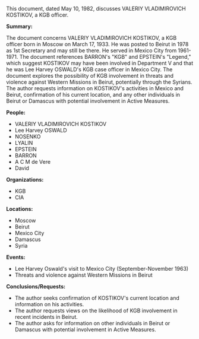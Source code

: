 This document, dated May 10, 1982, discusses VALERIY VLADIMIROVICH KOSTIKOV, a KGB officer.

**Summary:**

The document concerns VALERIY VLADIMIROVICH KOSTIKOV, a KGB officer born in Moscow on March 17, 1933. He was posted to Beirut in 1978 as 1st Secretary and may still be there. He served in Mexico City from 1961-1971. The document references BARRON's "KGB" and EPSTEIN's "Legend," which suggest KOSTIKOV may have been involved in Department V and that he was Lee Harvey OSWALD's KGB case officer in Mexico City. The document explores the possibility of KGB involvement in threats and violence against Western Missions in Beirut, potentially through the Syrians. The author requests information on KOSTIKOV's activities in Mexico and Beirut, confirmation of his current location, and any other individuals in Beirut or Damascus with potential involvement in Active Measures.

**People:**

*   VALERIY VLADIMIROVICH KOSTIKOV
*   Lee Harvey OSWALD
*   NOSENKO
*   LYALIN
*   EPSTEIN
*   BARRON
*   A C M de Vere
*   David

**Organizations:**

*   KGB
*   CIA

**Locations:**

*   Moscow
*   Beirut
*   Mexico City
*   Damascus
*   Syria

**Events:**

*   Lee Harvey Oswald's visit to Mexico City (September-November 1963)
*   Threats and violence against Western Missions in Beirut

**Conclusions/Requests:**

*   The author seeks confirmation of KOSTIKOV's current location and information on his activities.
*   The author requests views on the likelihood of KGB involvement in recent incidents in Beirut.
*   The author asks for information on other individuals in Beirut or Damascus with potential involvement in Active Measures.
